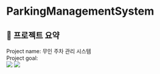 ParkingManagementSystem
=======================
🚗 프로젝트 요약
-------------
Project name: 무인 주차 관리 시스템   
Project goal:    
 <img src="https://img.shields.io/badge/Python-3776AB?style=plastic&logo=Python&logoColor=white">
 <img src="https://img.shields.io/badge/C#-00599C?style=plastic&logo=C#&logoColor=white">
